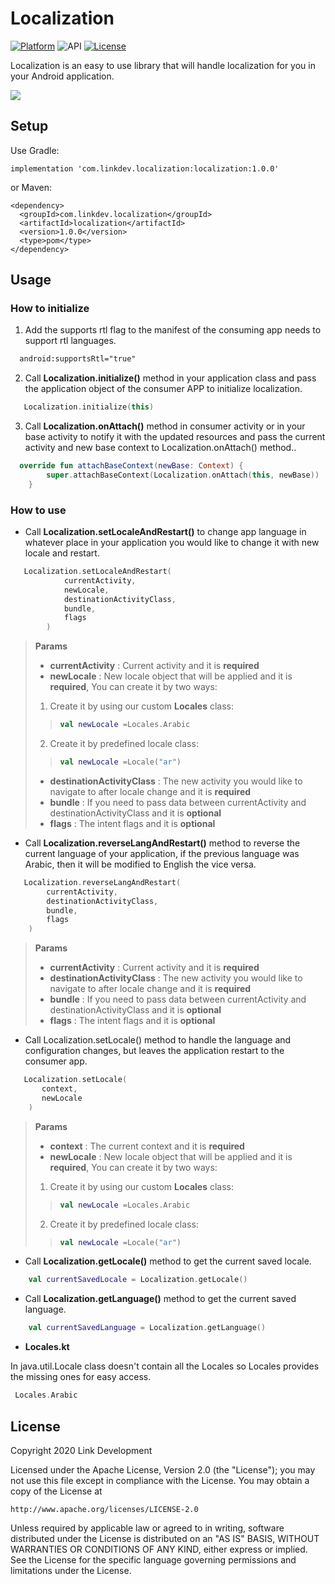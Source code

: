 # Localization

[![Platform](https://img.shields.io/badge/platform-android-brightgreen.svg)](https://developer.android.com/index.html)
![API](https://img.shields.io/badge/Min--SDK-21-yellowgreen)
[![License](https://img.shields.io/badge/license-Apache%202.0-blue.svg)](http://www.apache.org/licenses/LICENSE-2.0)

Localization is an easy to use library that will handle localization for you in your Android application.

![](images/localization_sample.gif)

## Setup

Use Gradle:
```
implementation 'com.linkdev.localization:localization:1.0.0'
```
or Maven:
```
<dependency>
  <groupId>com.linkdev.localization</groupId>
  <artifactId>localization</artifactId>
  <version>1.0.0</version>
  <type>pom</type>
</dependency>
```

## Usage
### How to initialize

1. Add the supports rtl flag to the manifest of the consuming app needs to support rtl languages.
```xml
  android:supportsRtl="true"
```

2. Call **Localization.initialize()** method in your application class and pass the application object of the consumer APP to initialize localization.
```kotlin
   Localization.initialize(this)
```

3. Call **Localization.onAttach()** method in consumer activity or in your base activity to notify it with the updated resources and pass the current activity and new base context to Localization.onAttach() method..

```kotlin
  override fun attachBaseContext(newBase: Context) {
        super.attachBaseContext(Localization.onAttach(this, newBase))
    }
```

### How to use

* Call **Localization.setLocaleAndRestart()** to change app language in whatever place in your application you would like to change it with new locale and restart.
```kotlin
   Localization.setLocaleAndRestart(
            currentActivity,
            newLocale,
            destinationActivityClass,
            bundle,
            flags 
        )
```

>  **Params**
>    * **currentActivity** : Current activity and it is **required**
>    * **newLocale** : New locale object that will be applied and it is **required**, You can create it by two ways:
> 1. Create it by using our custom **Locales** class:
> >```kotlin
> > val newLocale =Locales.Arabic
> >```
>
> 2. Create it by predefined locale class:
> >```kotlin
> > val newLocale =Locale("ar")
> >```
>    * **destinationActivityClass** : The new activity you would like to navigate to after locale change and it is **required**
>    * **bundle** : If you need to pass data between currentActivity and destinationActivityClass and it is **optional**
>    * **flags** : The intent flags and it is **optional**


* Call **Localization.reverseLangAndRestart()** method to reverse the current language of your application, if the previous language was Arabic, then it will be modified to English the vice versa.

```kotlin
   Localization.reverseLangAndRestart(
        currentActivity,
        destinationActivityClass,
        bundle,
        flags
    )
```
>  **Params**
>    * **currentActivity** : Current activity and it is **required**
>    * **destinationActivityClass** : The new activity you would like to navigate to after locale change and it is **required**
>    * **bundle** : If you need to pass data between currentActivity and destinationActivityClass and it is **optional**
>    * **flags** : The intent flags and it is **optional**


* Call Localization.setLocale() method to handle the language and configuration changes, but leaves the application restart to the consumer app.
```kotlin
   Localization.setLocale(
       context, 
       newLocale
    )
```
>  **Params**
>    * **context** : The current context and it is **required**
>    * **newLocale** : New locale object that will be applied and it is **required**, You can create it by two ways:
> 1. Create it by using our custom **Locales** class:
> >```kotlin
> > val newLocale =Locales.Arabic
> >```
>
> 2. Create it by predefined locale class:
> >```kotlin
> > val newLocale =Locale("ar")
> >```


* Call **Localization.getLocale()** method to get the current saved locale.
```kotlin
    val currentSavedLocale = Localization.getLocale()
```


* Call **Localization.getLanguage()** method to get the current saved language.

```kotlin
    val currentSavedLanguage = Localization.getLanguage()
```

* **Locales.kt**

In java.util.Locale class doesn't contain all the Locales so Locales provides the missing ones for easy access.
```kotlin
 Locales.Arabic
```

## License
Copyright 2020 Link Development

Licensed under the Apache License, Version 2.0 (the "License");
you may not use this file except in compliance with the License.
You may obtain a copy of the License at

    http://www.apache.org/licenses/LICENSE-2.0

Unless required by applicable law or agreed to in writing, software
distributed under the License is distributed on an "AS IS" BASIS,
WITHOUT WARRANTIES OR CONDITIONS OF ANY KIND, either express or implied.
See the License for the specific language governing permissions and
limitations under the License.


